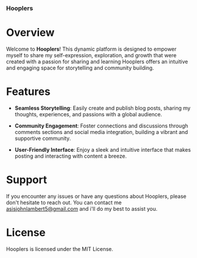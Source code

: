 ### Hooplers

# Overview

Welcome to **Hooplers**! This dynamic platform is designed to empower myself to share my self-expression, exploration, and growth that were created with a passion for sharing and learning Hooplers offers an intuitive and engaging space for storytelling and community building.

# Features

- **Seamless Storytelling**: Easily create and publish blog posts, sharing my thoughts, experiences, and passions with a global audience.

- **Community Engagement**: Foster connections and discussions through comments sections and social media integration, building a vibrant and supportive community.

- **User-Friendly Interface**: Enjoy a sleek and intuitive interface that makes posting and interacting with content a breeze.

# Support

If you encounter any issues or have any questions about Hooplers, please don't hesitate to reach out. You can contact me asisjohnlambert5@gmail.com and i'll do my best to assist you.

# License

Hooplers is licensed under the MIT License.
